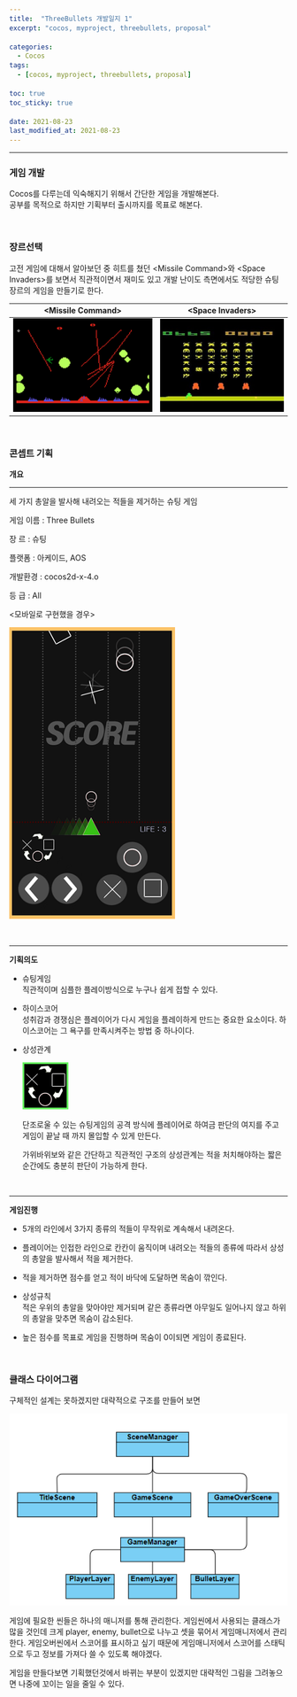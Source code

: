 ```yaml
---
title:  "ThreeBullets 개발일지 1"
excerpt: "cocos, myproject, threebullets, proposal"

categories:
  - Cocos
tags:
  - [cocos, myproject, threebullets, proposal]

toc: true
toc_sticky: true
 
date: 2021-08-23  
last_modified_at: 2021-08-23
---  
```


***

### 게임 개발
Cocos를 다루는데 익숙해지기 위해서 간단한 게임을 개발해본다.  
공부를 목적으로 하지만 기획부터 출시까지를 목표로 해본다.

<br/>

### 장르선택
고전 게임에 대해서 알아보던 중 히트를 쳤던 \<Missile Command\>와 \<Space Invaders\>를 보면서 직관적이면서 재미도 있고 개발 난이도 측면에서도 적당한 슈팅 장르의 게임을 만들기로 한다.  

|\<Missile Command\>|\<Space Invaders\>|
|:----:|:----:|
|![MC](/assets/images/20210823_Posting/2.png)|![SI](/assets/images/20210823_Posting/3.png)|


<br/>

### 콘셉트 기획
**개요**
***
세 가지 총알을 발사해 내려오는 적들을 제거하는 슈팅 게임  

게임 이름 : Three Bullets  

장  르 : 슈팅

플랫폼 : 아케이드, AOS  

개발환경 : cocos2d-x-4.o

등  급 : All

\<모바일로 구현했을 경우\>

![Play](/assets/images/20210823_Posting/1.png)

<br/>

***
**기획의도**  
* 슈팅게임  
  직관적이며 심플한 플레이방식으로 누구나 쉽게 접할 수 있다.  

* 하이스코어  
  성취감과 경쟁심은 플레이어가 다시 게임을 플레이하게 만드는 중요한 요소이다. 하이스코어는 그 욕구를 만족시켜주는 방법 중 하나이다.

* 상성관계  

  ![counter](/assets/images/20210823_Posting/4.png)  

  단조로울 수 있는 슈팅게임의 공격 방식에 플레이어로 하여금 판단의 여지를 주고 게임이 끝날 때 까지 몰입할 수 있게 만든다.  

  가위바위보와 같은 간단하고 직관적인 구조의 상성관계는 적을 처치해야하는 짧은 순간에도 충분히 판단이 가능하게 한다. 

<br/>

***
**게임진행**  
* 5개의 라인에서 3가지 종류의 적들이 무작위로 계속해서 내려온다.  

* 플레이어는 인접한 라인으로 칸칸이 움직이며 내려오는 적들의 종류에 따라서 상성의 총알을 발사해서 적을 제거한다.  

* 적을 제거하면 점수를 얻고 적이 바닥에 도달하면 목숨이 깎인다.  

* 상성규칙  
  적은 우위의 총알을 맞아야만 제거되며 같은 종류라면 아무일도 일어나지 않고 하위의 총알을 맞추면 목숨이 감소된다.  

* 높은 점수를 목표로 게임을 진행하며 목숨이 0이되면 게임이 종료된다.

<br/>

### 클래스 다이어그램
구체적인 설계는 못하겠지만 대략적으로 구조를 만들어 보면

![class](/assets/images/20210823_Posting/5.png)

게임에 필요한 씬들은 하나의 매니저를 통해 관리한다. 게임씬에서 사용되는 클래스가 많을 것인데 크게 player, enemy, bullet으로 나누고 셋을 묶어서 게임매니저에서 관리한다. 게임오버씬에서 스코어를 표시하고 싶기 때문에 게임매니저에서 스코어를 스태틱으로 두고 정보를 가져다 쓸 수 있도록 해야겠다.

게임을 만들다보면 기획했던것에서 바뀌는 부분이 있겠지만 대략적인 그림을 그려놓으면 나중에 꼬이는 일을 줄일 수 있다.